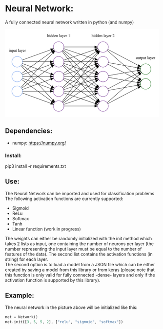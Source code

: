 # Neural Network:

A fully connected neural network written in python (and numpy)


![](img/nn.png)

## Dependencies:
- numpy: https://numpy.org/


### Install:
pip3 install -r requirements.txt


## Use:
The Neural Network can be imported and used for classification problems   
The following activation functions are currently supported:
* Sigmoid
* ReLu
* Softmax
* Tanh
* Linear function (work in progress)

The weights can either be randomly initialized  with the init method which takes 2 lists as input, one containing the number of neurons per layer (the number representing the input layer must be equal to the number of features of the data). The second list contains the activation functions (in string) for each layer.  
The second option is to load a model from a JSON file which can be either created by saving a model from this library or from keras (please note that this function is only valid for fully connected -dense- layers and only if the activation function is supported by this library).  


## Example:
The neural network in the picture above will be initialized like this:  
```python
net = Network()
net.init([3, 5, 5, 2], ["relu", "sigmoid", "softmax"])
```